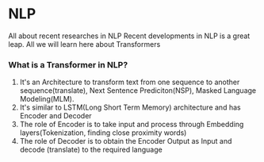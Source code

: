 # NLP
All about recent researches in NLP
Recent developments in NLP is a great leap. All we will learn here about Transformers

### What is a Transformer in NLP?

1. It's an Architecture to transform text from one sequence to another sequence(translate), Next Sentence Prediciton(NSP), Masked Language Modeling(MLM). 
2. It's similar to LSTM(Long Short Term Memory) architecture and has Encoder and Decoder
3. The role of Encoder is to take input and process through Embedding layers(Tokenization, finding close proximity words)
4. The role of Decoder is to obtain the Encoder Output as Input and decode (translate) to the required language
